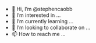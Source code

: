- 👋 Hi, I’m @stephencaobb
- 👀 I’m interested in ...
- 🌱 I’m currently learning ...
- 💞️ I’m looking to collaborate on ...
- 📫 How to reach me ...

<!---
stephencaobb/stephencaobb is a ✨ special ✨ repository because its `README.md` (this file) appears on your GitHub profile.
You can click the Preview link to take a look at your changes.
--->

